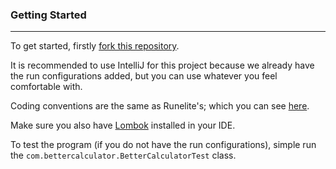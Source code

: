 ### Getting Started

***
To get started, firstly [fork this repository](https://github.com/login?return_to=/Senmori/Better-Farming-Calculator).

It is recommended to use IntelliJ for this project because we already have the run configurations added, but you can use whatever you feel comfortable with.

Coding conventions are the same as Runelite's; which you can see [here](https://github.com/runelite/runelite/wiki/Code-Conventions.).

Make sure you also have [Lombok](https://github.com/runelite/runelite/wiki/Building-with-IntelliJ-IDEA#installing-lombok) installed in your IDE.

To test the program (if you do not have the run configurations), simple run the `com.bettercalculator.BetterCalculatorTest` class.
